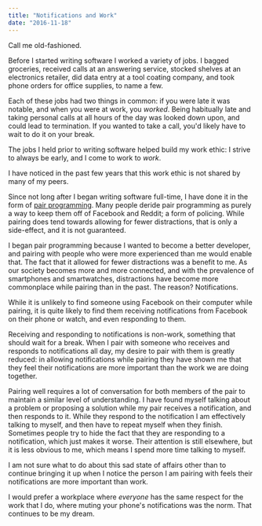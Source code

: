 ```yaml
---
title: "Notifications and Work"
date: "2016-11-18"
---
```


Call me old-fashioned.

Before I started writing software I worked a variety of jobs. I bagged groceries, received calls at an answering service, stocked shelves at an electronics retailer, did data entry at a tool coating company, and took phone orders for office supplies, to name a few.

Each of these jobs had two things in common: if you were late it was notable, and when you were at work, you *worked*. Being habitually late and taking personal calls at all hours of the day was looked down upon, and could lead to termination. If you wanted to take a call, you'd likely have to wait to do it on your break.

The jobs I held prior to writing software helped build my work ethic: I strive to always be early, and I come to work to *work*.

I have noticed in the past few years that this work ethic is not shared by many of my peers.

<!--more-->

Since not long after I began writing software full-time, I have done it in the form of [pair programming](https://en.wikipedia.org/wiki/Pair_programming). Many people deride pair programming as purely a way to keep them off of Facebook and Reddit; a form of policing. While pairing does tend towards allowing for fewer distractions, that is only a side-effect, and it is not guaranteed.

I began pair programming because I wanted to become a better developer, and pairing with people who were more experienced than me would enable that. The fact that it allowed for fewer distractions was a benefit to me. As our society becomes more and more connected, and with the prevalence of smartphones and smartwatches, distractions have become more commonplace while pairing than in the past. The reason? Notifications.

While it is unlikely to find someone using Facebook on their computer while pairing, it is quite likely to find them receiving notifications from Facebook on their phone or watch, and even responding to them.

Receiving and responding to notifications is non-work, something that should wait for a break. When I pair with someone who receives and responds to notifications all day, my desire to pair with them is greatly reduced: in allowing notifications while pairing they have shown me that they feel their notifications are more important than the work we are doing together.

Pairing well requires a lot of conversation for both members of the pair to maintain a similar level of understanding. I have found myself talking about a problem or proposing a solution while my pair receives a notification, and then responds to it. While they respond to the notification I am effectively talking to myself, and then have to repeat myself when they finish. Sometimes people try to hide the fact that they are responding to a notification, which just makes it worse. Their attention is still elsewhere, but it is less obvious to me, which means I spend more time talking to myself.

I am not sure what to do about this sad state of affairs other than to continue bringing it up when I notice the person I am pairing with feels their notifications are more important than work.

I would prefer a workplace where *everyone* has the same respect for the work that I do, where muting your phone's notifications was the norm. That continues to be my dream.
